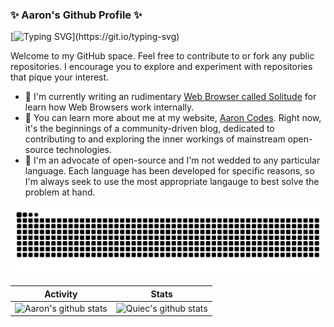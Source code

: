 ### ✨ Aaron's Github Profile ✨

[![Typing SVG](https://readme-typing-svg.herokuapp.com?font=Fira+Code&pause=1000&width=650&lines=This+is+Aaron+Codes!;Exploring+the+internals+of+mainstream+technologies!;Contributing+to+open-source!)](https://git.io/typing-svg)

Welcome to my GitHub space. Feel free to contribute to or fork any public repositories.
I encourage you to explore and experiment with repositories that pique your interest.

- 🔭 I'm currently writing an rudimentary [Web Browser called Solitude](https://github.com/AaronCCLloyd/solitude) for learn how Web Browsers work internally.
- 🌱 You can learn more about me at my website, [Aaron Codes](https://aaron-codes.io/). Right now, it's the beginnings of a community-driven blog, dedicated to contributing to and exploring the inner workings of mainstream open-source technologies.
- 👯 I'm an advocate of open-source and I'm not wedded to any particular language. Each language has been developed for specific reasons, so I'm always seek to use the most appropriate langauge to best solve the problem at hand.

<!--   green snake -->
![Aaron's github activity graph](https://raw.githubusercontent.com/AaronCCLloyd/AaronCCLloyd/output/github-contribution-grid-snake.svg)
<!--   stats + languages -->
| Activity | Stats |
|---|---|
| ![Aaron's github stats](https://github-readme-stats.vercel.app/api?username=AaronCCLloyd&show_icons=true&theme=radical&include_all_commits=true&ount_private=true) | ![Quiec's github stats](https://github-readme-stats.vercel.app/api/top-langs/?username=AaronCCLloyd&theme=radical&layout=compact) |
